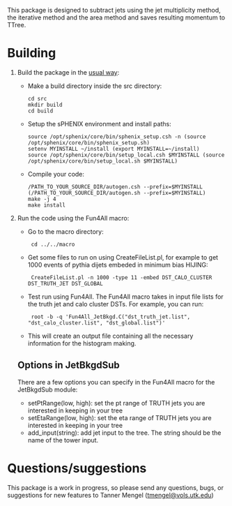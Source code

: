 This package is designed to subtract jets using the jet multiplicity method, the iterative method and the area method and saves resulting momentum to TTree.


# Building 
1. Build the package in the [usual way](https://wiki.bnl.gov/sPHENIX/index.php/Example_of_using_DST_nodes#Building%20a%20package):

   * Make a build directory inside the src directory: 
  
         cd src
         mkdir build
         cd build
        
   * Setup the sPHENIX environment and install paths:

         source /opt/sphenix/core/bin/sphenix_setup.csh -n (source /opt/sphenix/core/bin/sphenix_setup.sh)
         setenv MYINSTALL ~/install (export MYINSTALL=~/install)
         source /opt/sphenix/core/bin/setup_local.csh $MYINSTALL (source /opt/sphenix/core/bin/setup_local.sh $MYINSTALL)
        
   * Compile your code:

     	 /PATH_TO_YOUR_SOURCE_DIR/autogen.csh --prefix=$MYINSTALL (/PATH_TO_YOUR_SOURCE_DIR/autogen.sh --prefix=$MYINSTALL)
         make -j 4
         make install
         
2. Run the code using the Fun4All macro:
 
   * Go to the macro directory:
   
          cd ../../macro
          
   * Get some files to run on using CreateFileList.pl, for example to get 1000 events of pythia dijets embeded in minimum bias HIJING:
          
          CreateFileList.pl -n 1000 -type 11 -embed DST_CALO_CLUSTER DST_TRUTH_JET DST_GLOBAL
 
   * Test run using Fun4All. The Fun4All macro takes in input file lists for the truth jet and calo cluster DSTs. For example, you can run:
          
          root -b -q 'Fun4All_JetBkgd.C("dst_truth_jet.list", "dst_calo_cluster.list", "dst_global.list")'
   
   * This will create an output file containing all the necessary information for the histogram making.
   ## Options in JetBkgdSub
   There are a few options you can specify in the Fun4All macro for the JetBkgdSub module:
   * setPtRange(low, high): set the pt range of TRUTH jets you are interested in keeping in your tree
   * setEtaRange(low, high): set the eta range of TRUTH jets you are interested in keeping in your tree
   * add_input(string): add jet input to the tree. The string should be the name of the tower input.


# Questions/suggestions
This package is a work in progress, so please send any questions, bugs, or suggestions for new features to Tanner Mengel (tmengel@vols.utk.edu)
